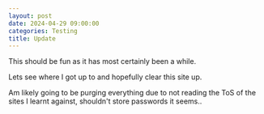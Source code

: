 ```yaml
---
layout: post
date: 2024-04-29 09:00:00
categories: Testing
title: Update
---
```

This should be fun as it has most certainly been a while.

Lets see where I got up to and hopefully clear this site up.

Am likely going to be purging everything due to not reading the ToS of the sites I learnt against, shouldn't store passwords it seems..
